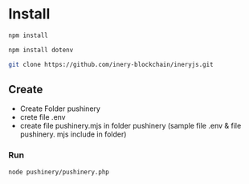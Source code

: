 # Install
```bash
npm install
```
```bash
npm install dotenv
```
```bash
git clone https://github.com/inery-blockchain/ineryjs.git
```
## Create
- Create Folder pushinery
- crete file .env
- create file pushinery.mjs in folder pushinery
(sample file .env & file pushinery. mjs include in folder)

### Run
```bash
node pushinery/pushinery.php
```